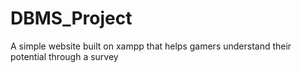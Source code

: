 # DBMS_Project
A simple website built on xampp that helps gamers understand their potential through a survey
